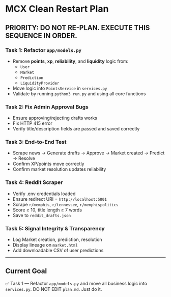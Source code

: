 # MCX Clean Restart Plan

## PRIORITY: DO NOT RE-PLAN. EXECUTE THIS SEQUENCE IN ORDER.

### Task 1: Refactor `app/models.py`
- Remove **points**, **xp**, **reliability**, and **liquidity** logic from:
  - `User`
  - `Market`
  - `Prediction`
  - `LiquidityProvider`
- Move logic into `PointsService` in `services.py`
- Validate by running `python3 run.py` and using all core functions

### Task 2: Fix Admin Approval Bugs
- Ensure approving/rejecting drafts works
- Fix HTTP 415 error
- Verify title/description fields are passed and saved correctly

### Task 3: End-to-End Test
- Scrape news → Generate drafts → Approve → Market created → Predict → Resolve
- Confirm XP/points move correctly
- Confirm market resolution updates reliability

### Task 4: Reddit Scraper
- Verify .env credentials loaded
- Ensure redirect URI = `http://localhost:5001`
- Scrape `r/memphis`, `r/tennessee`, `r/memphispolitics`
- Score ≥ 10, title length ≥ 7 words
- Save to `reddit_drafts.json`

### Task 5: Signal Integrity & Transparency
- Log Market creation, prediction, resolution
- Display lineage on `market.html`
- Add downloadable CSV of user predictions

---

## Current Goal
✅ Task 1 — Refactor `app/models.py` and move all business logic into `services.py`. DO NOT EDIT `plan.md`. Just do it.

